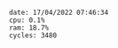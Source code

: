 

                date: 17/04/2022 07:46:34
                cpu: 0.1%
                ram: 18.7%
                cycles: 3480

                         